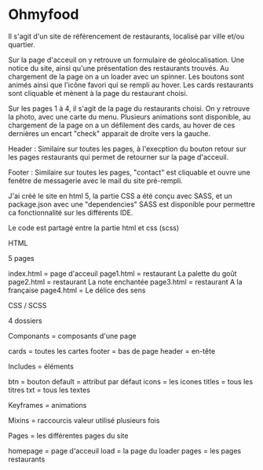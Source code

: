 # Ohmyfood

Il s'agit d'un site de référencement de restaurants, localisé par ville et/ou quartier.

Sur la page d'acceuil on y retrouve un formulaire de géolocalisation. Une notice du site, ainsi qu'une présentation des restaurants trouvés. Au chargement de la page on a un loader avec un spinner. Les boutons sont animés ainsi que l'icône favori qui se rempli au hover. Les cards restaurants sont cliquable et mènent à la page du restaurant choisi.

Sur les pages 1 à 4, il s'agit de la page du restaurants choisi. On y retrouve la photo, avec une carte du menu. Plusieurs animations sont disponible, au chargement de la page on a un défilement des cards, au hover de ces dernières un encart "check" apparait de droite vers la gauche.

Header : Similaire sur toutes les pages, à l'execption du bouton retour sur les pages restaurants qui permet de retourner sur la page d'acceuil.

Footer : Similaire sur toutes les pages, "contact" est cliquable et ouvre une fenêtre de messagerie avec le mail du site pré-rempli.


J'ai créé le site en html 5, la partie CSS a été conçu avec SASS, et un package.json avec une "dependencies" SASS est disponible pour permettre ca fonctionnalité sur les différents IDE.

Le code est partagé entre la partie html et css (scss)

HTML

5 pages

  index.html = page d'acceuil 
  page1.html = restaurant La palette du goût 
  page2.html = restaurant La note enchantée 
  page3.html = restaurant A la française 
  page4.html = Le délice des sens

CSS / SCSS

4 dossiers

Componants = composants d'une page

  cards = toutes les cartes
  footer = bas de page
  header = en-tête
  
Includes = éléments

  btn = bouton
  default = attribut par défaut
  icons = les icones
  titles = tous les titres
  txt = tous les textes
  
Keyframes = animations

Mixins = raccourcis valeur utilisé plusieurs fois

Pages = les différentes pages du site

  homepage = page d'acceuil
  load = la page du loader
  pages = les pages restaurants
